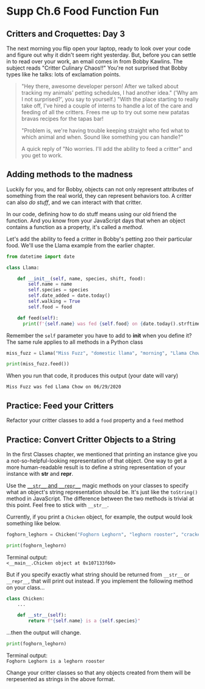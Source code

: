 # Supp Ch.6 Food Function Fun

## Critters and Croquettes: Day 3

The next morning you flip open your laptop, ready to look over your code and figure out why it didn't seem right yesterday. But, before you can settle in to read over your work, an email comes in from Bobby Kawlins. The subject reads "Critter Culinary Chaos!!" You're not surprised that Bobby types like he talks: lots of exclamation points.

> "Hey there, awesome developer person! After we talked about tracking my animals' petting schedules, I had another idea." ('Why am I not surprised?', you say to yourself.) "With the place starting to really take off, I've hired a couple of interns to handle a lot of the care and feeding of all the critters. Frees me up to try out some new patatas bravas recipes for the tapas bar!
>
> "Problem is, we're having trouble keeping straight who fed what to which animal and when. Sound like something you can handle?"
>
> A quick reply of "No worries. I'll add the ability to feed a critter" and you get to work.

## Adding methods to the madness

Luckily for you, and for Bobby, objects can not only represent attributes of something from the real world, they can represent behaviors too. A critter can also _do stuff_, and we can interact with that critter.

In our code, defining how to do stuff means using our old friend the function. And you know from your JavaScript days that when an object contains a function as a property, it's called a _method_.

Let's add the ability to feed a critter in Bobby's petting zoo their particular food. We'll use the Llama example from the earlier chapter.

```py
from datetime import date

class Llama:

    def __init__(self, name, species, shift, food):
        self.name = name
        self.species = species
        self.date_added = date.today()
        self.walking = True
        self.food = food

    def feed(self):
      print(f'{self.name} was fed {self.food} on {date.today().strftime("%m/%d/%Y")}')
```

Remember the `self` parameter you have to add to **init** when you define it? The same rule applies to all methods in a Python class

```py
miss_fuzz = Llama("Miss Fuzz", "domestic llama", "morning", "Llama Chow" )

print(miss_fuzz.feed())
```

When you run that code, it produces this output (your date will vary)

```
Miss Fuzz was fed Llama Chow on 06/29/2020
```

## Practice: Feed your Critters

Refactor your critter classes to add a `food` property and a `feed` method

## Practice: Convert Critter Objects to a String

In the first Classes chapter, we mentioned that printing an instance give you a not-so-helpful-looking representation of that object. One way to get a more human-readable result is to define a string representation of your instance with **str** and **repr**.

Use the [`__str__` and `__repr__`](https://realpython.com/lessons/how-and-when-use-__str__/) magic methods on your classes to specify what an object's string representation should be. It's just like the `toString()` method in JavaScript.
The difference between the two methods is trivial at this point. Feel free to stick with `__str__`.

Currently, if you print a `Chicken` object, for example, the output would look something like below.

```py
foghorn_leghorn = Chicken("Foghorn Leghorn", "leghorn rooster", "cracked corn")

print(foghorn_leghorn)
```

Terminal output:  
`<__main__.Chicken object at 0x107133f60>`

But if you specify exactly what string should be returned from `__str__` or `__repr__`, that will print out instead. If you implement the following method on your class...

```py
class Chicken:
    ...

    def __str__(self):
        return f"{self.name} is a {self.species}"
```

...then the output will change.

```py
print(foghorn_leghorn)
```

Terminal output:  
`Foghorn Leghorn is a leghorn rooster`

Change your critter classes so that any objects created from them will be rerpesented as strings in the above format.
